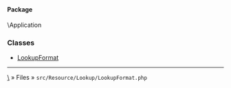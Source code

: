 ## 

#### Package
\Application







### Classes
* [LookupFormat](classes/LookupFormat)






***
[\\](Home) » Files » `src/Resource/Lookup/LookupFormat.php`